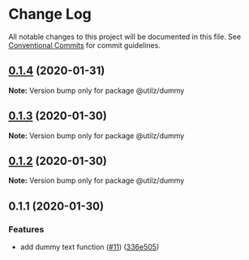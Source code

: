 # Change Log

All notable changes to this project will be documented in this file.
See [Conventional Commits](https://conventionalcommits.org) for commit guidelines.

## [0.1.4](https://github.com/devdigital/utilz/compare/@utilz/dummy@0.1.3...@utilz/dummy@0.1.4) (2020-01-31)

**Note:** Version bump only for package @utilz/dummy





## [0.1.3](https://github.com/devdigital/utilz/compare/@utilz/dummy@0.1.2...@utilz/dummy@0.1.3) (2020-01-30)

**Note:** Version bump only for package @utilz/dummy





## [0.1.2](https://github.com/devdigital/utilz/compare/@utilz/dummy@0.1.1...@utilz/dummy@0.1.2) (2020-01-30)

**Note:** Version bump only for package @utilz/dummy





## 0.1.1 (2020-01-30)


### Features

* add dummy text function ([#11](https://github.com/devdigital/utilz/issues/11)) ([336e505](https://github.com/devdigital/utilz/commit/336e505167d5a0c8ac863e22099b99c7a2d7b526))
